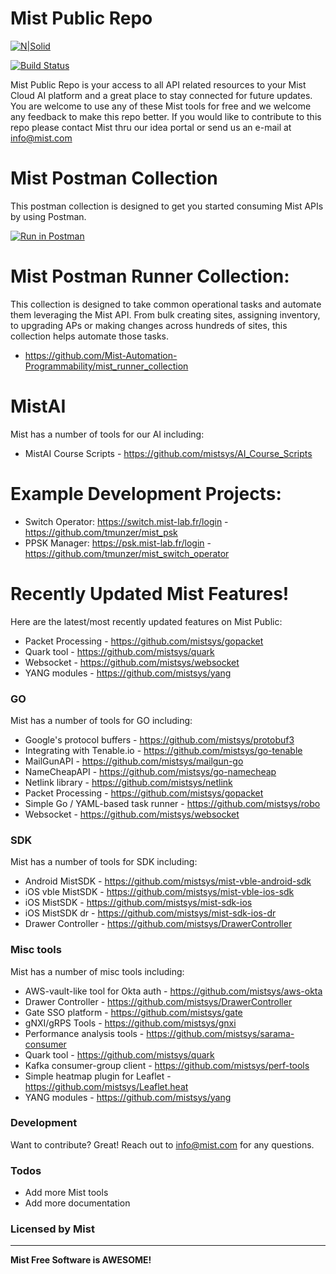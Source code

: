 # Mist Public Repo

[![N|Solid](https://www.mist.com/wp-content/uploads/nooz-pr-mist-logo.jpg)](https://www.mist.com/wp-content/uploads/nooz-pr-mist-logo.jpg)

[![Build Status](https://travis-ci.org/joemccann/dillinger.svg?branch=master)](https://travis-ci.org/joemccann/dillinger)

Mist Public Repo is your access to all API related resources to your Mist Cloud AI platform and a great place to stay connected for future updates. You are welcome to use any of these Mist tools for free and we welcome any feedback to make this repo better. If you would like to contribute to this repo please contact Mist thru our idea portal or send us an e-mail at info@mist.com


# Mist Postman Collection

This postman collection is designed to get you started consuming Mist APIs by using Postman.

[![Run in Postman](https://run.pstmn.io/button.svg)](https://god.postman.co/run-collection/224925-9e18908e-6b2b-49b6-81a1-b44dd0a91814?action=collection%2Ffork&collection-url=entityId%3D224925-9e18908e-6b2b-49b6-81a1-b44dd0a91814%26entityType%3Dcollection)

# Mist Postman Runner Collection:
This collection is designed to take common operational tasks and automate them leveraging the Mist API.  From bulk creating sites, assigning inventory, to upgrading APs or making changes across hundreds of sites, this collection helps automate those tasks.

* https://github.com/Mist-Automation-Programmability/mist_runner_collection



# MistAI

Mist has a number of tools for our AI including:

* MistAI Course Scripts - https://github.com/mistsys/AI_Course_Scripts

# Example Development Projects:

* Switch Operator: https://switch.mist-lab.fr/login - https://github.com/tmunzer/mist_psk
* PPSK Manager: https://psk.mist-lab.fr/login - https://github.com/tmunzer/mist_switch_operator


# Recently Updated Mist Features!

Here are the latest/most recently updated features on Mist Public:

* Packet Processing - https://github.com/mistsys/gopacket
* Quark tool - https://github.com/mistsys/quark
* Websocket - https://github.com/mistsys/websocket
* YANG modules - https://github.com/mistsys/yang

### GO

Mist has a number of tools for GO including:

* Google's protocol buffers - https://github.com/mistsys/protobuf3
* Integrating with Tenable.io - https://github.com/mistsys/go-tenable
* MailGunAPI - https://github.com/mistsys/mailgun-go
* NameCheapAPI - https://github.com/mistsys/go-namecheap
* Netlink library - https://github.com/mistsys/netlink
* Packet Processing - https://github.com/mistsys/gopacket
* Simple Go / YAML-based task runner - https://github.com/mistsys/robo
* Websocket - https://github.com/mistsys/websocket

### SDK

Mist has a number of tools for SDK including:

* Android MistSDK - https://github.com/mistsys/mist-vble-android-sdk
* iOS vble MistSDK - https://github.com/mistsys/mist-vble-ios-sdk
* iOS MistSDK - https://github.com/mistsys/mist-sdk-ios
* iOS MistSDK dr - https://github.com/mistsys/mist-sdk-ios-dr
* Drawer Controller - https://github.com/mistsys/DrawerController

### Misc tools

Mist has a number of misc tools including:

* AWS-vault-like tool for Okta auth - https://github.com/mistsys/aws-okta
* Drawer Controller - https://github.com/mistsys/DrawerController
* Gate SSO platform - https://github.com/mistsys/gate
* gNXI/gRPS Tools - https://github.com/mistsys/gnxi
* Performance analysis tools - https://github.com/mistsys/sarama-consumer
* Quark tool - https://github.com/mistsys/quark
* Kafka consumer-group client - https://github.com/mistsys/perf-tools
* Simple heatmap plugin for Leaflet - https://github.com/mistsys/Leaflet.heat
* YANG modules - https://github.com/mistsys/yang

### Development

Want to contribute? Great! Reach out to info@mist.com for any questions.

### Todos
 - Add more Mist tools
 - Add more documentation

### Licensed by Mist
----


**Mist Free Software is AWESOME!**

   [git-repo-url]: <https://github.com/joemccann/dillinger.git>
   [john gruber]: <http://daringfireball.net>
   [df1]: <http://daringfireball.net/projects/markdown/>
   [markdown-it]: <https://github.com/markdown-it/markdown-it>
   [Ace Editor]: <http://ace.ajax.org>
   [node.js]: <http://nodejs.org>
   [Twitter Bootstrap]: <http://twitter.github.com/bootstrap/>
   [jQuery]: <http://jquery.com>
   [@tjholowaychuk]: <http://twitter.com/tjholowaychuk>
   [express]: <http://expressjs.com>
   [AngularJS]: <http://angularjs.org>
   [Gulp]: <http://gulpjs.com>

